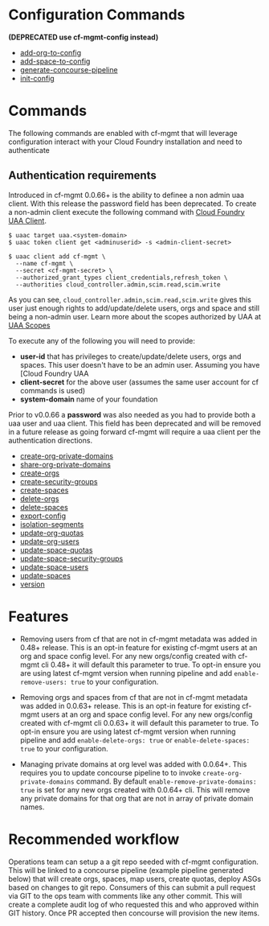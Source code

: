 # Configuration Commands
**(DEPRECATED use cf-mgmt-config instead)**
* [add-org-to-config](add-org-to-config/README.md)
* [add-space-to-config](add-space-to-config/README.md)
* [generate-concourse-pipeline](generate-concourse-pipeline/README.md)
* [init-config](init-config/README.md)


# Commands

The following commands are enabled with cf-mgmt that will leverage configuration interact with your Cloud Foundry installation and need to authenticate

## Authentication requirements

Introduced in cf-mgmt 0.0.66+ is the ability to definee a non admin uaa client.  With this release the password field has been deprecated. To create a non-admin client execute the following command with [Cloud Foundry UAA Client](https://docs.pivotal.io/pivotalcf/1-11/adminguide/uaa-user-management.html).  

```
$ uaac target uaa.<system-domain>
$ uaac token client get <adminuserid> -s <admin-client-secret>

$ uaac client add cf-mgmt \
  --name cf-mgmt \
  --secret <cf-mgmt-secret> \
  --authorized_grant_types client_credentials,refresh_token \
  --authorities cloud_controller.admin,scim.read,scim.write
```

As you can see, `cloud_controller.admin,scim.read,scim.write` gives this user just enough rights to add/update/delete users, orgs and space and still being a non-admin user. Learn more about the scopes authorized by UAA at [UAA Scopes](https://github.com/cloudfoundry/uaa/blob/master/docs/UAA-APIs.rst#scopes-authorized-by-the-uaa)


To execute any of the following you will need to provide:
- **user-id** that has privileges to create/update/delete users, orgs and spaces. This user doesn't have to be an admin user. Assuming you have [Cloud Foundry UAA
- **client-secret** for the above user (assumes the same user account for cf commands is used)
- **system-domain** name of your foundation

Prior to v0.0.66 a **password** was also needed as you had to provide both a uaa user and uaa client.  This field has been deprecated and will be removed in a future release as going forward cf-mgmt will require a uaa client per the authentication directions.

* [create-org-private-domains](create-org-private-domains/README.md)
* [share-org-private-domains](share-org-private-domains/README.md)
* [create-orgs](create-orgs/README.md)
* [create-security-groups](create-security-groups/README.md)
* [create-spaces](create-spaces/README.md)
* [delete-orgs](delete-orgs/README.md)
* [delete-spaces](delete-spaces/README.md)
* [export-config](export-config/README.md)
* [isolation-segments](isolation-segments/README.md)
* [update-org-quotas](update-org-quotas/README.md)
* [update-org-users](update-org-users/README.md)
* [update-space-quotas](update-space-quotas/README.md)
* [update-space-security-groups](update-space-security-groups/README.md)
* [update-space-users](update-space-users/README.md)
* [update-spaces](update-spaces/README.md)
* [version](version/README.md)

# Features
- Removing users from cf that are not in cf-mgmt metadata was added in 0.48+ release.  This is an opt-in feature for existing cf-mgmt users at an org and space config level.  For any new orgs/config created with cf-mgmt cli 0.48+ it will default this parameter to true.  To opt-in ensure you are using latest cf-mgmt version when running pipeline and add `enable-remove-users: true` to your configuration.

- Removing orgs and spaces from cf that are not in cf-mgmt metadata was added in 0.0.63+ release.  This is an opt-in feature for existing cf-mgmt users at an org and space config level.  For any new orgs/config created with cf-mgmt cli 0.0.63+ it will default this parameter to true.  To opt-in ensure you are using latest cf-mgmt version when running pipeline and add `enable-delete-orgs: true` or `enable-delete-spaces: true` to your configuration.

- Managing private domains at org level was added with 0.0.64+.  This requires you to update concourse pipeline to to invoke `create-org-private-domains` command.  By default `enable-remove-private-domains: true` is set for any new orgs created with 0.0.64+ cli.  This will remove any private domains for that org that are not in array of private domain names.

# Recommended workflow

Operations team can setup a a git repo seeded with cf-mgmt configuration.  This will be linked to a concourse pipeline (example pipeline generated below) that will create orgs, spaces, map users, create quotas, deploy ASGs based on changes to git repo.  Consumers of this can submit a pull request via GIT to the ops team with comments like any other commit.  This will create a complete audit log of who requested this and who approved within GIT history.  Once PR accepted then concourse will provision the new items.
